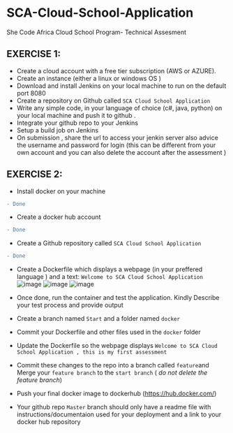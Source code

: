 # SCA-Cloud-School-Application
She Code Africa Cloud School Program- Technical Assesment


## EXERCISE 1:
- Create  a cloud account with a free tier subscription (AWS or AZURE).
 - Create an instance (either  a linux  or windows OS )	
 - Download and install Jenkins on your local machine to run on the default port 8080
 - Create a repository on Github called ``SCA Cloud School Application``
 - Write any simple code, in your  language of choice (c#, java,  python) on your local machine and push it to github .
 - Integrate  your github repo to your Jenkins 
 - Setup a  build job on Jenkins 
 - On submission , share the url to access your jenkin  server also advice   the   username and  password  for login (this can be different  from  your own account and you can also delete the account after the assessment )

## EXERCISE 2:
- Install docker on your machine 
```diff
- Done
```
- Create a docker hub account
```diff
- Done
```
- Create a Github repository called `SCA Cloud School Application`
```diff
- Done
```
- Create a Dockerfile which displays a webpage (in your preffered language ) and a text: ``Welcome to SCA Cloud School Application``
![image](https://user-images.githubusercontent.com/78828566/161797124-583ff6ab-df66-4dde-b2b9-b2749074b31f.png)
![image](https://user-images.githubusercontent.com/78828566/161800321-22fe53e5-2b11-40cc-923e-59760516eb29.png)
![image](https://user-images.githubusercontent.com/78828566/161811461-9cfe4480-cee2-4a2f-a545-58e353784ac1.png)



- Once done, run the container and test the application. Kindly Describe your test process and provide output
- Create a branch named ``Start`` and a folder named ``docker``
- Commit your Dockerfile and other files used in the ``docker`` folder
- Update the Dockerfile so the webpage displays ``Welcome to SCA Cloud School Application , this is my first assessment``
- Commit these changes to the repo into a branch called ``feature``and Merge your ``feature branch`` to the ``start branch`` ( _do not delete the feature branch_)
- Push your final docker image to dockerhub (https://hub.docker.com/)
- Your github repo ``Master`` branch should only have a readme file with instructions/documentaion used for your deployment and a link to your docker hub repository
